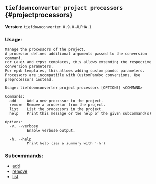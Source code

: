 ## `tiefdownconverter project processors` {#projectprocessors}

**Version:** `tiefdownconverter 0.9.0-ALPHA.1`

### Usage:
```
Manage the processors of the project.
A processor defines additional arguments passed to the conversion command.
For LaTeX and typst templates, this allows extending the respective conversion parameters.
For epub templates, this allows adding custom pandoc parameters.
Processors are incompatible with CustomPandoc conversions. Use preprocessors instead.

Usage: tiefdownconverter project processors [OPTIONS] <COMMAND>

Commands:
  add     Add a new processor to the project.
  remove  Remove a processor from the project.
  list    List the processors in the project.
  help    Print this message or the help of the given subcommand(s)

Options:
  -v, --verbose
          Enable verbose output.

  -h, --help
          Print help (see a summary with '-h')
```

### Subcommands:
- [add](#projectprocessorsadd)
- [remove](#projectprocessorsremove)
- [list](#projectprocessorslist)

